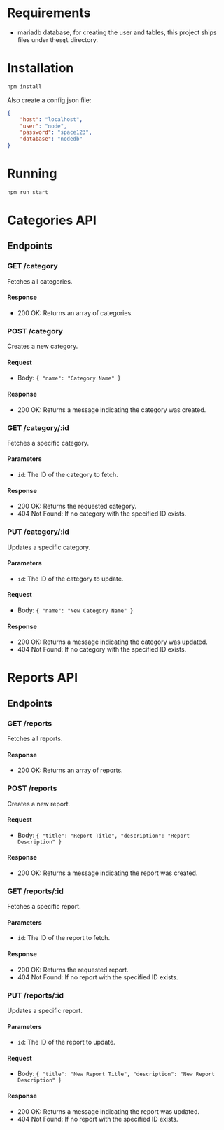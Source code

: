 # Requirements
- mariadb database, for creating the user and tables, this project ships files under the`sql` directory.

# Installation
```sh
npm install
```
Also create a config.json file:
```json
{
    "host": "localhost",
    "user": "node",
    "password": "space123",
    "database": "nodedb"
}
```

# Running
```sh
npm run start
```

# Categories API

## Endpoints

### GET /category

Fetches all categories.

#### Response

- 200 OK: Returns an array of categories.

### POST /category

Creates a new category.

#### Request

- Body: `{ "name": "Category Name" }`

#### Response

- 200 OK: Returns a message indicating the category was created.

### GET /category/:id

Fetches a specific category.

#### Parameters

- `id`: The ID of the category to fetch.

#### Response

- 200 OK: Returns the requested category.
- 404 Not Found: If no category with the specified ID exists.

### PUT /category/:id

Updates a specific category.

#### Parameters

- `id`: The ID of the category to update.

#### Request

- Body: `{ "name": "New Category Name" }`

#### Response

- 200 OK: Returns a message indicating the category was updated.
- 404 Not Found: If no category with the specified ID exists.

# Reports API

## Endpoints

### GET /reports

Fetches all reports.

#### Response

- 200 OK: Returns an array of reports.

### POST /reports

Creates a new report.

#### Request

- Body: `{ "title": "Report Title", "description": "Report Description" }`

#### Response

- 200 OK: Returns a message indicating the report was created.

### GET /reports/:id

Fetches a specific report.

#### Parameters

- `id`: The ID of the report to fetch.

#### Response

- 200 OK: Returns the requested report.
- 404 Not Found: If no report with the specified ID exists.

### PUT /reports/:id

Updates a specific report.

#### Parameters

- `id`: The ID of the report to update.

#### Request

- Body: `{ "title": "New Report Title", "description": "New Report Description" }`

#### Response

- 200 OK: Returns a message indicating the report was updated.
- 404 Not Found: If no report with the specified ID exists.